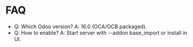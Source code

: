# FAQ

- Q: Which Odoo version? A: 16.0 (OCA/OCB packaged).
- Q: How to enable? A: Start server with --addon base_import or install in UI.
